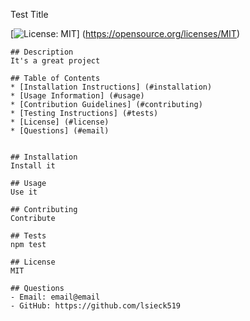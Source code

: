Test Title

   [![License: MIT](https://img.shields.io/badge/License-MIT-yellow.svg)]
   (https://opensource.org/licenses/MIT)

    ## Description 
    It's a great project

    ## Table of Contents
    * [Installation Instructions] (#installation)
    * [Usage Information] (#usage)
    * [Contribution Guidelines] (#contributing)
    * [Testing Instructions] (#tests)
    * [License] (#license)
    * [Questions] (#email)

  
    ## Installation 
    Install it
  
    ## Usage 
    Use it

    ## Contributing
    Contribute

    ## Tests
    npm test

    ## License 
    MIT

    ## Questions
    - Email: email@email
    - GitHub: https://github.com/lsieck519

  